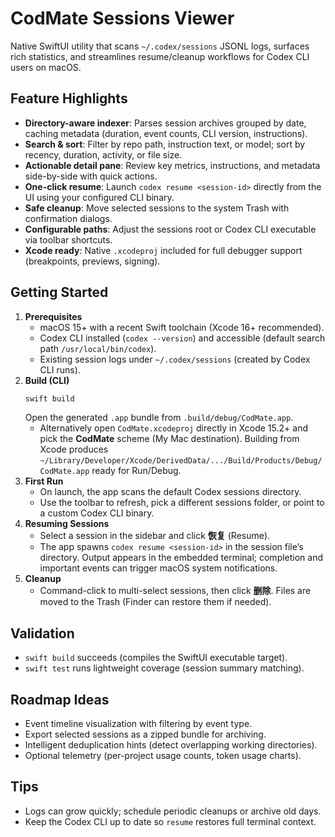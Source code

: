 # CodMate Sessions Viewer

Native SwiftUI utility that scans `~/.codex/sessions` JSONL logs, surfaces rich statistics, and streamlines resume/cleanup workflows for Codex CLI users on macOS.

## Feature Highlights
- **Directory-aware indexer**: Parses session archives grouped by date, caching metadata (duration, event counts, CLI version, instructions).
- **Search & sort**: Filter by repo path, instruction text, or model; sort by recency, duration, activity, or file size.
- **Actionable detail pane**: Review key metrics, instructions, and metadata side-by-side with quick actions.
- **One-click resume**: Launch `codex resume <session-id>` directly from the UI using your configured CLI binary.
- **Safe cleanup**: Move selected sessions to the system Trash with confirmation dialogs.
- **Configurable paths**: Adjust the sessions root or Codex CLI executable via toolbar shortcuts.
- **Xcode ready**: Native `.xcodeproj` included for full debugger support (breakpoints, previews, signing).

## Getting Started
1. **Prerequisites**
   - macOS 15+ with a recent Swift toolchain (Xcode 16+ recommended).
   - Codex CLI installed (`codex --version`) and accessible (default search path `/usr/local/bin/codex`).
   - Existing session logs under `~/.codex/sessions` (created by Codex CLI runs).
2. **Build (CLI)**
   ```sh
   swift build
   ```
   Open the generated `.app` bundle from `.build/debug/CodMate.app`.
   - Alternatively open `CodMate.xcodeproj` directly in Xcode 15.2+ and pick the **CodMate** scheme (My Mac destination). Building from Xcode produces `~/Library/Developer/Xcode/DerivedData/.../Build/Products/Debug/CodMate.app` ready for Run/Debug.
3. **First Run**
   - On launch, the app scans the default Codex sessions directory.
   - Use the toolbar to refresh, pick a different sessions folder, or point to a custom Codex CLI binary.
4. **Resuming Sessions**
   - Select a session in the sidebar and click **恢复** (Resume).
   - The app spawns `codex resume <session-id>` in the session file’s directory. Output appears in the embedded terminal; completion and important events can trigger macOS system notifications.
5. **Cleanup**
   - Command-click to multi-select sessions, then click **删除**. Files are moved to the Trash (Finder can restore them if needed).

## Validation
- `swift build` succeeds (compiles the SwiftUI executable target).
- `swift test` runs lightweight coverage (session summary matching).

## Roadmap Ideas
- Event timeline visualization with filtering by event type.
- Export selected sessions as a zipped bundle for archiving.
- Intelligent deduplication hints (detect overlapping working directories).
- Optional telemetry (per-project usage counts, token usage charts).

## Tips
- Logs can grow quickly; schedule periodic cleanups or archive old days.
- Keep the Codex CLI up to date so `resume` restores full terminal context.
